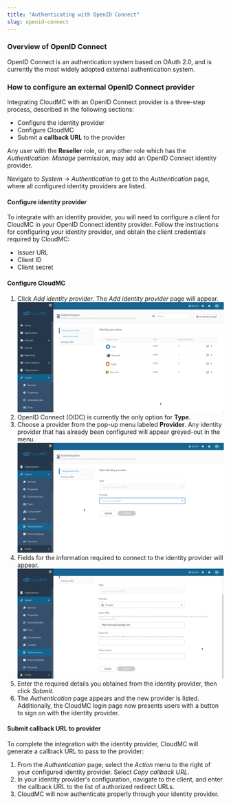 ```yaml
---
title: "Authenticating with OpenID Connect"
slug: openid-connect
---
```



### Overview of OpenID Connect

OpenID Connect is an authentication system based on OAuth 2.0, and is currently the most widely adopted external authentication system.  

### How to configure an external OpenID Connect provider

Integrating CloudMC with an OpenID Connect provider is a three-step process, described in the following sections:
   - Configure the identity provider
   - Configure CloudMC
   - Submit a **callback URL** to the provider

Any user with the **Reseller** role, or any other role which has the *Authentication: Manage* permission, may add an OpenID Connect identity provider.

Navigate to *System* -> *Authentication* to get to the *Authentication* page, where all configured identity providers are listed.

#### Configure identity provider

To integrate with an identity provider, you will need to configure a client for CloudMC in your OpenID Connect identity provider.  Follow the instructions for configuring your identity provider, and obtain the client credentials required by CloudMC:
   - Issuer URL
   - Client ID
   - Client secret

#### Configure CloudMC

1. Click *Add identity provider*.  The *Add identity provider* page will appear.
![Identity provider page](/assets/1-oidc-add-en.png)
1. OpenID Connect (OIDC) is currently the only option for **Type**.
1. Choose a provider from the pop-up menu labeled **Provider**.  Any identity provider that has already been configured will appear greyed-out in the menu.
![Select identity provider](/assets/2-oidc-add-en.png)
1. Fields for the information required to connect to the identity provider will appear.
![Details for identity provider](/assets/3-oidc-add-en.png)
1. Enter the required details you obtained from the identity provider, then click *Submit*.
1. The *Authentication* page appears and the new provider is listed.  Additionally, the CloudMC login page now presents users with a button to sign on with the identity provider.

#### Submit callback URL to provider

To complete the integration with the identity provider, CloudMC will generate a callback URL to pass to the provider:

1. From the *Authentication* page, select the *Action* menu to the right of your configured identity provider.  Select *Copy callback URL*.
1. In your identity provider's configuration, navigate to the client, and enter the callback URL to the list of authorized redirect URLs.
1. CloudMC will now authenticate properly through your identity provider.
